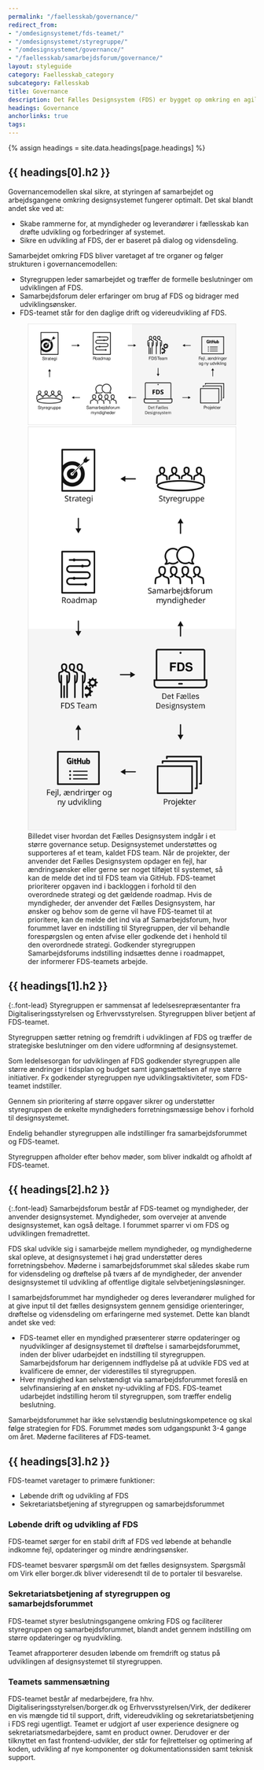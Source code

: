 ```yaml
---
permalink: "/faellesskab/governance/"
redirect_from:
- "/omdesignsystemet/fds-teamet/"
- "/omdesignsystemet/styregruppe/"
- "/omdesignsystemet/governance/"
- "/faellesskab/samarbejdsforum/governance/"
layout: styleguide
category: Faellesskab_category
subcategory: Fællesskab
title: Governance
description: Det Fælles Designsystem (FDS) er bygget op omkring en agil governancemodel, som løbende bliver evalueret og tilpasset efter behov og ønsker fra de samarbejdende myndigheder og styregruppen for FDS.
headings: Governance
anchorlinks: true
tags:
---
```


{% assign headings = site.data.headings[page.headings] %}

[---- Governancemodellen -------------------------------------]: # 
<h2 id="{{ headings[0].id }}">{{ headings[0].h2 }}</h2>

Governancemodellen skal sikre, at styringen af samarbejdet og arbejdsgangene omkring designsystemet fungerer optimalt. Det skal blandt andet ske ved at:

- Skabe rammerne for, at myndigheder og leverandører i fællesskab kan drøfte udvikling og forbedringer af systemet.
- Sikre en udvikling af FDS, der er baseret på dialog og vidensdeling.

Samarbejdet omkring FDS bliver varetaget af tre organer og følger strukturen i governancemodellen:

- <span class="bold">Styregruppen</span> leder samarbejdet og træffer de formelle beslutninger om udviklingen af FDS.
- <span class="bold">Samarbejdsforum</span> deler erfaringer om brug af FDS og bidrager med udviklingsønsker.
- <span class="bold">FDS-teamet</span> står for den daglige drift og videreudvikling af FDS.
 
<figure>
    <img src="/assets/img/descriptionimages/governancemodel-md.svg" class="w-percent-100 d-none d-md-block" alt="Governancemodel">
    <img src="/assets/img/descriptionimages/governancemodel-xs.svg" class="w-percent-100 d-block d-md-none" alt="Governancemodel">
    <figcaption class="sr-only">
        Billedet viser hvordan det Fælles Designsystem indgår i et større governance setup. Designsystemet understøttes og supporteres af et team, kaldet FDS team. Når de projekter, der anvender det Fælles Designsystem opdager en fejl, har ændringsønsker eller gerne ser noget tilføjet til systemet, så kan de melde det ind til FDS team via GitHub. FDS-teamet prioriterer opgaven ind i backloggen i forhold til den overordnede strategi og det gældende roadmap. Hvis de myndigheder, der anvender det Fælles Designsystem, har ønsker og behov som de gerne vil have FDS-teamet til at prioritere, kan de melde det ind via af Samarbejdsforum, hvor forummet laver en indstilling til Styregruppen, der vil behandle forespørgslen og enten afvise eller godkende det i henhold til den overordnede strategi. Godkender styregruppen Samarbejdsforums indstilling indsættes denne i roadmappet, der informerer FDS-teamets arbejde.
    </figcaption>
</figure>

[---- Styregruppe -------------------------------------]: # 
<h2 id="{{ headings[1].id }}">{{ headings[1].h2 }}</h2>

{:.font-lead}
Styregruppen er sammensat af ledelsesrepræsentanter fra Digitaliseringsstyrelsen og Erhvervsstyrelsen. Styregruppen bliver betjent af FDS-teamet.

Styregruppen sætter retning og fremdrift i udviklingen af FDS og træffer de strategiske beslutninger om den videre udformning af designsystemet.

Som ledelsesorgan for udviklingen af FDS godkender styregruppen alle større ændringer i tidsplan og budget samt igangsættelsen af nye større initiativer. Fx godkender styregruppen nye udviklingsaktiviteter, som FDS-teamet indstiller.

Gennem sin prioritering af større opgaver sikrer og understøtter styregruppen de enkelte myndigheders forretningsmæssige behov i forhold til designsystemet.

Endelig behandler styregruppen alle indstillinger fra samarbejdsforummet og FDS-teamet.

Styregruppen afholder efter behov møder, som bliver indkaldt og afholdt af FDS-teamet.

[---- Samarbejdsforum -------------------------------------]: # 
<h2 id="{{ headings[2].id }}">{{ headings[2].h2 }}</h2>

{:.font-lead}
Samarbejdsforum består af FDS-teamet og myndigheder, der anvender designsystemet. Myndigheder, som overvejer at anvende designsystemet, kan også deltage. I forummet sparrer vi om FDS og udviklingen fremadrettet.

FDS skal udvikle sig i samarbejde mellem myndigheder, og myndighederne skal opleve, at designsystemet i høj grad understøtter deres forretningsbehov. Møderne i samarbejdsforummet skal således skabe rum for vidensdeling og drøftelse på tværs af de myndigheder, der anvender designsystemet til udvikling af offentlige digitale selvbetjeningsløsninger.

I samarbejdsforummet har myndigheder og deres leverandører mulighed for at give input til det fælles designsystem gennem gensidige orienteringer, drøftelse og vidensdeling om erfaringerne med systemet. Dette kan blandt andet ske ved:

- FDS-teamet eller en myndighed præsenterer større opdateringer og nyudviklinger af designsystemet til drøftelse i samarbejdsforummet, inden der bliver udarbejdet en indstilling til styregruppen. Samarbejdsforum har derigennem indflydelse på at udvikle FDS ved at kvalificere de emner, der viderestilles til styregruppen.
- Hver myndighed kan selvstændigt via samarbejdsforummet foreslå en selvfinansiering af en ønsket ny-udvikling af FDS. FDS-teamet udarbejdet indstilling herom til styregruppen, som træffer endelig beslutning.

Samarbejdsforummet har ikke selvstændig beslutningskompetence og skal følge strategien for FDS. Forummet mødes som udgangspunkt 3-4 gange om året. Møderne faciliteres af FDS-teamet.

[---- FDS-teamet -------------------------------------]: # 
<h2 id="{{ headings[3].id }}">{{ headings[3].h2 }}</h2>

FDS-teamet varetager to primære funktioner: 

- Løbende drift og udvikling af FDS
- Sekretariatsbetjening af styregruppen og samarbejdsforummet

### Løbende drift og udvikling af FDS

FDS-teamet sørger for en stabil drift af FDS ved løbende at behandle indkomne fejl, opdateringer og mindre ændringsønsker.

FDS-teamet besvarer spørgsmål om det fælles designsystem. Spørgsmål om Virk eller borger.dk bliver videresendt til de to portaler til besvarelse.

### Sekretariatsbetjening af styregruppen og samarbejdsforummet

FDS-teamet styrer beslutningsgangene omkring FDS og faciliterer styregruppen og samarbejdsforummet, blandt andet gennem indstilling om større opdateringer og nyudvikling.

Teamet afrapporterer desuden løbende om fremdrift og status på udviklingen af designsystemet til styregruppen.

### Teamets sammensætning

FDS-teamet består af medarbejdere, fra hhv. Digitaliseringsstyrelsen/borger.dk og Erhvervsstyrelsen/Virk, der dedikerer en vis mængde tid til support, drift, videreudvikling og sekretariatsbetjening i FDS regi ugentligt. Teamet er udgjort af user experience designere og sekretariatsmedarbejdere, samt en product owner. Derudover er der tilknyttet en fast frontend-udvikler, der står for fejlrettelser og optimering af koden, udvikling af nye komponenter og dokumentationssiden samt teknisk support.
